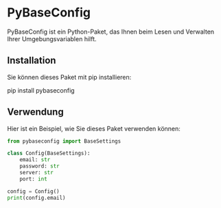 # PyBaseConfig

PyBaseConfig ist ein Python-Paket, das Ihnen beim Lesen und Verwalten Ihrer Umgebungsvariablen hilft. 

## Installation

Sie können dieses Paket mit pip installieren:


pip install pybaseconfig


## Verwendung

Hier ist ein Beispiel, wie Sie dieses Paket verwenden können:

```python
from pybaseconfig import BaseSettings

class Config(BaseSettings):
    email: str
    password: str
    server: str
    port: int

config = Config()
print(config.email)
```
